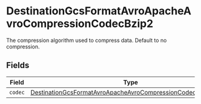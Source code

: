 # DestinationGcsFormatAvroApacheAvroCompressionCodecBzip2

The compression algorithm used to compress data. Default to no compression.


## Fields

| Field                                                                                                                                               | Type                                                                                                                                                | Required                                                                                                                                            | Description                                                                                                                                         |
| --------------------------------------------------------------------------------------------------------------------------------------------------- | --------------------------------------------------------------------------------------------------------------------------------------------------- | --------------------------------------------------------------------------------------------------------------------------------------------------- | --------------------------------------------------------------------------------------------------------------------------------------------------- |
| `codec`                                                                                                                                             | [DestinationGcsFormatAvroApacheAvroCompressionCodecBzip2Codec](../../models/shared/DestinationGcsFormatAvroApacheAvroCompressionCodecBzip2Codec.md) | :heavy_minus_sign:                                                                                                                                  | N/A                                                                                                                                                 |